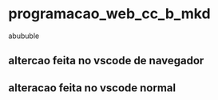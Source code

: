 # programacao_web_cc_b_mkd
abububle

## altercao feita no vscode de navegador

## alteracao feita no vscode normal